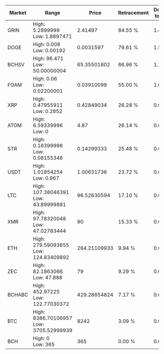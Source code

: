 | Market | Range | Price| Retracement | Doubles to 50% |
| --- | --- | --- | --- | --- |
| GRIN | High: 5.2899999<br />Low: 1.8897471 | 2.41497 | 84.55 % | 1.49 |
| DOGE | High: 0.008<br />Low: 0.00192 | 0.0031597 | 79.61 % | 1.57 |
| BCHSV | High: 96.471<br />Low: 50.00000004 | 65.35501802 | 66.96 % | 1.12 |
| FOAM | High: 0.06<br />Low: 0.02200001 | 0.03910099 | 55.00 % | 1.05 |
| XRP | High: 0.47955911<br />Low: 0.2852 | 0.42849034 | 26.28 % | 0.00 |
| ATOM | High: 6.59339996<br />Low: 0 | 4.87 | 26.14 % | 0.00 |
| STR | High: 0.16399998<br />Low: 0.08155348 | 0.14299333 | 25.48 % | 0.00 |
| USDT | High: 1.01854254<br />Low: 0.967 | 1.00631736 | 23.72 % | 0.00 |
| LTC | High: 107.38046391<br />Low: 43.89999881 | 96.52630594 | 17.10 % | 0.00 |
| XMR | High: 97.78320048<br />Low: 47.02783444 | 90 | 15.33 % | 0.00 |
| ETH | High: 279.59093655<br />Low: 124.83409892 | 264.21109933 | 9.94 % | 0.00 |
| ZEC | High: 82.1863066<br />Low: 47.888 | 79 | 9.29 % | 0.00 |
| BCHABC | High: 452.97225<br />Low: 122.77030372 | 429.28654824 | 7.17 % | 0.00 |
| BTC | High: 8386.70106957<br />Low: 3705.52999939 | 8242 | 3.09 % | 0.00 |
| BCH | High: 0<br />Low: 365 | 365 | 0.00 % | 0.00 |
